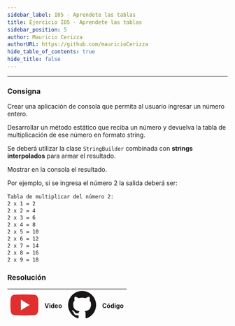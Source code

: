 ```yaml
---
sidebar_label: I05 - Aprendete las tablas
title: Ejercicio I05 - Aprendete las tablas
sidebar_position: 5
author: Mauricio Cerizza
authorURL: https://github.com/mauricioCerizza
hide_table_of_contents: true
hide_title: false
---
```

---
### Consigna
Crear una aplicación de consola que permita al usuario ingresar un número entero.

Desarrollar un método estático que reciba un número y devuelva la tabla de multiplicación de ese número en formato string. 

Se deberá utilizar la clase `StringBuilder` combinada con **strings interpolados** para armar el resultado.

Mostrar en la consola el resultado.

Por ejemplo, si se ingresa el número 2 la salida deberá ser:

```
Tabla de multiplicar del número 2:
2 x 1 = 2
2 x 2 = 4
2 x 3 = 6
2 x 4 = 8
2 x 5 = 10
2 x 6 = 12
2 x 7 = 14
2 x 8 = 16
2 x 9 = 18
```

### Resolución
| ![img](/base/youtube.svg) | Video | ![img](/base/github.svg) | Código |
| :-----------------------: | :---: | :----------------------: | :----: |
